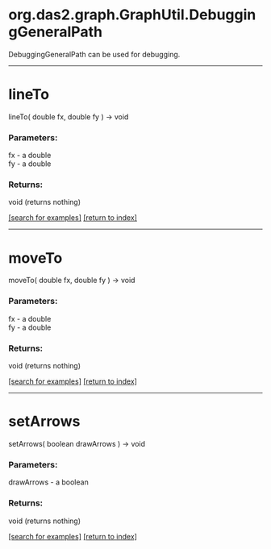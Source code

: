# org.das2.graph.GraphUtil.DebuggingGeneralPath

DebuggingGeneralPath can be used for debugging.

***
<a name="lineTo"></a>
# lineTo
lineTo( double fx, double fy ) &rarr; void



### Parameters:
fx - a double
<br>fy - a double

### Returns:
void (returns nothing)


<a href="https://github.com/autoplot/dev/search?q=lineTo&unscoped_q=lineTo">[search for examples]</a>
<a href="https://github.com/autoplot/documentation/blob/master/javadoc/index-all.md">[return to index]</a>

***
<a name="moveTo"></a>
# moveTo
moveTo( double fx, double fy ) &rarr; void



### Parameters:
fx - a double
<br>fy - a double

### Returns:
void (returns nothing)


<a href="https://github.com/autoplot/dev/search?q=moveTo&unscoped_q=moveTo">[search for examples]</a>
<a href="https://github.com/autoplot/documentation/blob/master/javadoc/index-all.md">[return to index]</a>

***
<a name="setArrows"></a>
# setArrows
setArrows( boolean drawArrows ) &rarr; void



### Parameters:
drawArrows - a boolean

### Returns:
void (returns nothing)


<a href="https://github.com/autoplot/dev/search?q=setArrows&unscoped_q=setArrows">[search for examples]</a>
<a href="https://github.com/autoplot/documentation/blob/master/javadoc/index-all.md">[return to index]</a>

